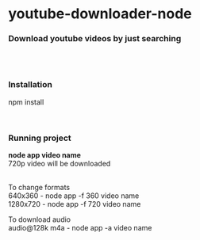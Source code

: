 # youtube-downloader-node
<h3>Download youtube videos by just searching</h3><br>
</br>
<h3>Installation</h3>
<p>npm install</p></br>

<h3>Running project</h3>
<p> <b>node app video name</b> <br>
720p video will be downloaded<br><br>  

To change formats<br>
640x360     - node app -f 360 video name      
1280x720    - node app -f 720 video name<br>  

To download audio<br>
audio@128k m4a      - node app -a video name<br>